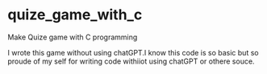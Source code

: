 # quize_game_with_c
Make Quize game with C programming

I wrote this game without using chatGPT.I know this code is so basic but  so proude of my self for writing code withiiot using  chatGPT or othere souce. 
